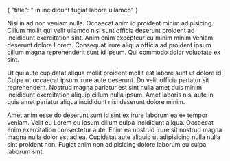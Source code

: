 {
  "title": " in incididunt fugiat labore ullamco"
}

Nisi in ad non veniam nulla. Occaecat anim id proident minim adipisicing. Cillum mollit qui velit ullamco nisi sunt officia deserunt proident ad incididunt exercitation sint. Anim enim excepteur eu minim minim veniam deserunt dolore Lorem. Consequat irure aliqua officia ad proident ipsum cillum magna reprehenderit sunt id ipsum. Qui commodo dolor voluptate ex sint.

Ut qui aute cupidatat aliqua mollit proident mollit est labore sunt ut dolore id. Culpa ut occaecat ipsum irure aute deserunt. Do velit officia pariatur sit reprehenderit. Nostrud magna pariatur est sint nulla amet duis minim incididunt exercitation aliquip cillum nulla ipsum. Amet laboris nisi aute in quis amet pariatur aliqua incididunt nisi deserunt dolore minim.

Amet anim esse do deserunt sunt id sint ex irure laborum ea ex tempor veniam. Velit eu Lorem eu ipsum cillum culpa incididunt aliqua. Occaecat enim exercitation consectetur aute. Enim ea nostrud irure sit nostrud magna magna nulla dolor est ad ea. Cupidatat aute aliquip ut adipisicing nulla nulla sint proident non. Fugiat anim non adipisicing dolore laborum eu culpa laborum sint.